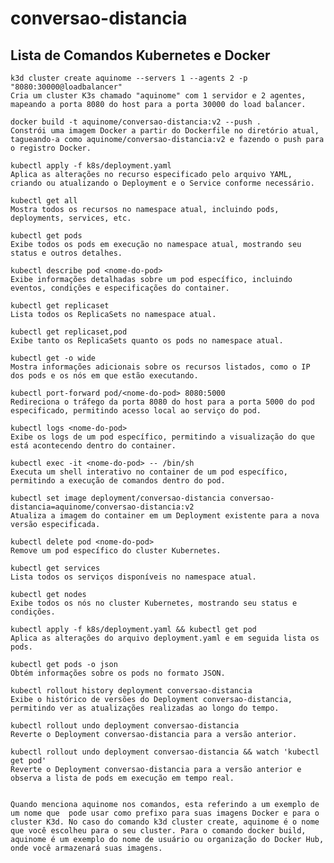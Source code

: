 # conversao-distancia
## Lista de Comandos Kubernetes e Docker

    k3d cluster create aquinome --servers 1 --agents 2 -p "8080:30000@loadbalancer"
    Cria um cluster K3s chamado "aquinome" com 1 servidor e 2 agentes, mapeando a porta 8080 do host para a porta 30000 do load balancer.

    docker build -t aquinome/conversao-distancia:v2 --push .
    Constrói uma imagem Docker a partir do Dockerfile no diretório atual, tagueando-a como aquinome/conversao-distancia:v2 e fazendo o push para o registro Docker.

    kubectl apply -f k8s/deployment.yaml
    Aplica as alterações no recurso especificado pelo arquivo YAML, criando ou atualizando o Deployment e o Service conforme necessário.

    kubectl get all
    Mostra todos os recursos no namespace atual, incluindo pods, deployments, services, etc.

    kubectl get pods
    Exibe todos os pods em execução no namespace atual, mostrando seu status e outros detalhes.

    kubectl describe pod <nome-do-pod>
    Exibe informações detalhadas sobre um pod específico, incluindo eventos, condições e especificações do container.

    kubectl get replicaset
    Lista todos os ReplicaSets no namespace atual.

    kubectl get replicaset,pod
    Exibe tanto os ReplicaSets quanto os pods no namespace atual.

    kubectl get -o wide
    Mostra informações adicionais sobre os recursos listados, como o IP dos pods e os nós em que estão executando.

    kubectl port-forward pod/<nome-do-pod> 8080:5000
    Redireciona o tráfego da porta 8080 do host para a porta 5000 do pod especificado, permitindo acesso local ao serviço do pod.

    kubectl logs <nome-do-pod>
    Exibe os logs de um pod específico, permitindo a visualização do que está acontecendo dentro do container.

    kubectl exec -it <nome-do-pod> -- /bin/sh
    Executa um shell interativo no container de um pod específico, permitindo a execução de comandos dentro do pod.

    kubectl set image deployment/conversao-distancia conversao-distancia=aquinome/conversao-distancia:v2
    Atualiza a imagem do container em um Deployment existente para a nova versão especificada.

    kubectl delete pod <nome-do-pod>
    Remove um pod específico do cluster Kubernetes.

    kubectl get services
    Lista todos os serviços disponíveis no namespace atual.

    kubectl get nodes
    Exibe todos os nós no cluster Kubernetes, mostrando seu status e condições.

    kubectl apply -f k8s/deployment.yaml && kubectl get pod
    Aplica as alterações do arquivo deployment.yaml e em seguida lista os pods.

    kubectl get pods -o json
    Obtém informações sobre os pods no formato JSON.

    kubectl rollout history deployment conversao-distancia
    Exibe o histórico de versões do Deployment conversao-distancia, permitindo ver as atualizações realizadas ao longo do tempo.

    kubectl rollout undo deployment conversao-distancia
    Reverte o Deployment conversao-distancia para a versão anterior.

    kubectl rollout undo deployment conversao-distancia && watch 'kubectl get pod'
    Reverte o Deployment conversao-distancia para a versão anterior e observa a lista de pods em execução em tempo real.


    Quando menciona aquinome nos comandos, esta referindo a um exemplo de um nome que  pode usar como prefixo para suas imagens Docker e para o cluster K3d. No caso do comando k3d cluster create, aquinome é o nome que você escolheu para o seu cluster. Para o comando docker build, aquinome é um exemplo do nome de usuário ou organização do Docker Hub, onde você armazenará suas imagens.